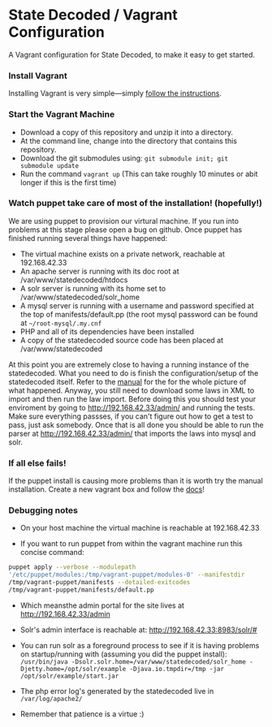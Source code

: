 # State Decoded  / Vagrant Configuration

A Vagrant configuration for State Decoded, to make it easy to get started.

### Install Vagrant

Installing Vagrant is very simple—simply [follow the instructions](http://docs.vagrantup.com/v2/installation/).

### Start the Vagrant Machine

* Download a copy of this repository and unzip it into a directory.
* At the command line, change into the directory that contains this repository.
* Download the git submodules using: `git submodule init; git submodule update`
* Run the command `vagrant up` (This can take roughly 10 minutes or abit longer if this is the first time)

### Watch puppet take care of most of the installation! (hopefully!)
We are using puppet to provision our virtural machine. If you run into problems
at this stage please open a bug on github. Once puppet has finished running
several things have happened:

* The virtual machine exists on a private network, reachable at 192.168.42.33
* An apache server is running with its doc root at /var/www/statedecoded/htdocs
* A solr server is running with its home set to /var/www/statedecoded/solr_home
* A mysql server is running with a username and password specified at the top of manifests/default.pp (the root mysql password can be found at `~/root-mysql/.my.cnf`
* PHP and all of its dependencies have been installed
* A copy of the statedecoded source code has been placed at /var/www/statedecoded

At this point you are extremely close to having a running instance of the
statedecoded. What you need to do is finish the
configuration/setup of the statedecoded itself. Refer to the [manual](http://statedecoded.github.io/documentation/installation.html#basic-configuration) for the
for the whole picture of what happened. Anyway, you still need to download some laws in XML to
import and then run the law import. Before doing this you should test your
enviroment by going to http://192.168.42.33/admin/ and running the tests. Make
sure everything passses, if you can't figure out how to get a test to pass, just ask somebody.  Once that is all done you should
be able to run the parser at http://192.168.42.33/admin/ that imports the laws into mysql and solr.


### If all else fails!

If the puppet install is causing more problems than it is worth try the manual
installation. Create a new vagrant box and follow the [docs](http://statedecoded.github.io/documentation/installation.html#basic-configuration)!


### Debugging notes

* On your host machine the virtual machine is reachable at 192.168.42.33

* If you want to run puppet from within the vagrant machine run this concise command: 
```bash
puppet apply --verbose --modulepath
'/etc/puppet/modules:/tmp/vagrant-puppet/modules-0' --manifestdir
/tmp/vagrant-puppet/manifests --detailed-exitcodes
/tmp/vagrant-puppet/manifests/default.pp
```

* Which meansthe admin portal for the site lives at http://192.168.42.33/admin

* Solr's admin interface is reachable at:
http://192.168.42.33:8983/solr/#

* You can run solr as a foreground process to see if it is having problems on
startup/running with (assuming you did the puppet install):
`/usr/bin/java -Dsolr.solr.home=/var/www/statedecoded/solr_home
-Djetty.home=/opt/solr/example -Djava.io.tmpdir=/tmp -jar
/opt/solr/example/start.jar`

* The php error log's generated by the statedecoded live in `/var/log/apache2/`

* Remember that patience is a virtue :)

